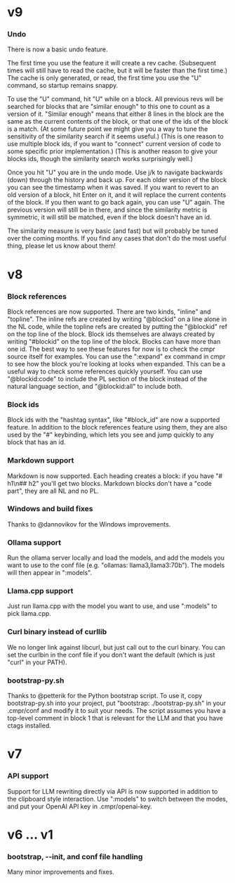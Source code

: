 # v9

### Undo

There is now a basic undo feature.

The first time you use the feature it will create a rev cache.
(Subsequent times will still have to read the cache, but it will be faster than the first time.)
The cache is only generated, or read, the first time you use the "U" command, so startup remains snappy.

To use the "U" command, hit "U" while on a block.
All previous revs will be searched for blocks that are "similar enough" to this one to count as a version of it.
"Similar enough" means that either 8 lines in the block are the same as the current contents of the block, or that one of the ids of the block is a match.
(At some future point we might give you a way to tune the sensitivity of the similarity search if it seems useful.)
(This is one reason to use multiple block ids, if you want to "connect" current version of code to some specific prior implementation.)
(This is another reason to give your blocks ids, though the similarity search works surprisingly well.)

Once you hit "U" you are in the undo mode.
Use j/k to navigate backwards (down) through the history and back up.
For each older version of the block you can see the timestamp when it was saved.
If you want to revert to an old version of a block, hit Enter on it, and it will replace the current contents of the block.
If you then want to go back again, you can use "U" again.
The previous version will still be in there, and since the similarity metric is symmetric, it will still be matched, even if the block doesn't have an id.

The similarity measure is very basic (and fast) but will probably be tuned over the coming months.
If you find any cases that don't do the most useful thing, please let us know about them!

# v8

### Block references

Block references are now supported.
There are two kinds, "inline" and "topline".
The inline refs are created by writing "@blockid" on a line alone in the NL code, while the topline refs are created by putting the "@blockid" ref on the top line of the block.
Block ids themselves are always created by writing "#blockid" on the top line of the block.
Blocks can have more than one id.
The best way to see these features for now is to check the cmpr source itself for examples.
You can use the ":expand" ex command in cmpr to see how the block you're looking at looks when expanded.
This can be a useful way to check some references quickly yourself.
You can use "@blockid:code" to include the PL section of the block instead of the natural language section, and "@blockid:all" to include both.

### Block ids

Block ids with the "hashtag syntax", like "#block\_id" are now a supported feature.
In addition to the block references feature using them, they are also used by the "#" keybinding, which lets you see and jump quickly to any block that has an id.

### Markdown support

Markdown is now supported.
Each heading creates a block: if you have "# h1\n## h2" you'll get two blocks.
Markdown blocks don't have a "code part", they are all NL and no PL.

### Windows and build fixes

Thanks to @dannovikov for the Windows improvements.

### Ollama support

Run the ollama server locally and load the models, and add the models you want to use to the conf file (e.g. "ollamas: llama3,llama3:70b").
The models will then appear in ":models".

### Llama.cpp support

Just run llama.cpp with the model you want to use, and use ":models" to pick llama.cpp.

### Curl binary instead of curllib

We no longer link against libcurl, but just call out to the curl binary.
You can set the curlbin in the conf file if you don't want the default (which is just "curl" in your PATH).

### bootstrap-py.sh

Thanks to @petterik for the Python bootstrap script.
To use it, copy bootstrap-py.sh into your project, put "bootstrap: ./bootstrap-py.sh" in your .cmpr/conf and modify it to suit your needs.
The script assumes you have a top-level comment in block 1 that is relevant for the LLM and that you have ctags installed.

# v7

### API support

Support for LLM rewriting directly via API is now supported in addition to the clipboard style interaction.
Use ":models" to switch between the modes, and put your OpenAI API key in .cmpr/openai-key.

# v6 ... v1

### bootstrap, --init, and conf file handling

Many minor improvements and fixes.
